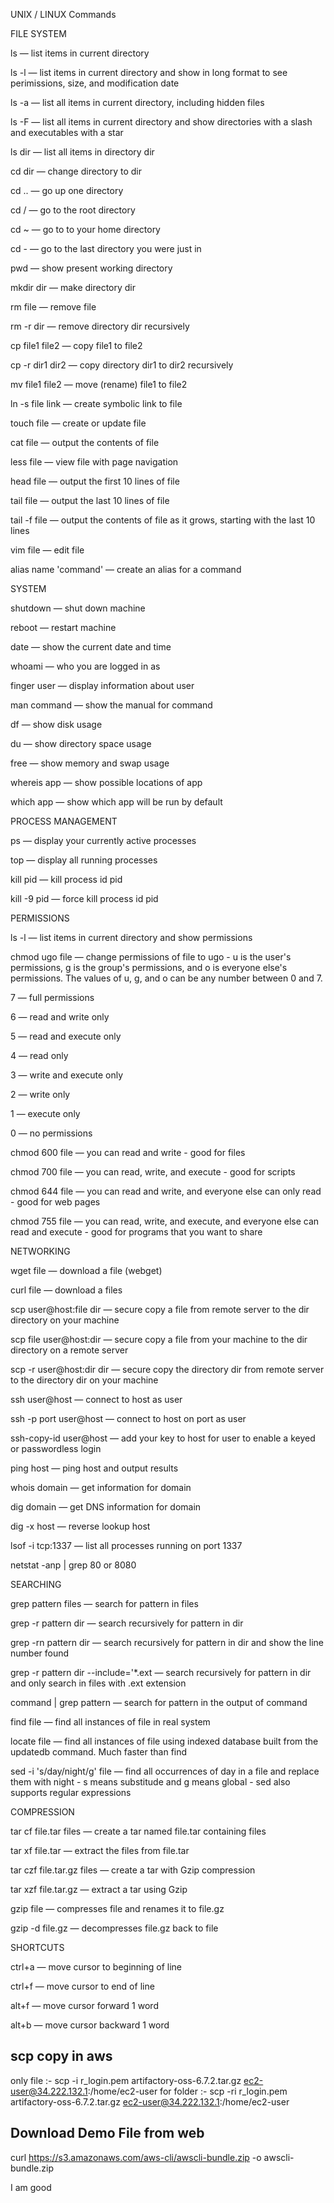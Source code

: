 UNIX / LINUX Commands

FILE SYSTEM

ls — list items in current directory

ls -l — list items in current directory and show in long format to see perimissions, size, and modification date

ls -a — list all items in current directory, including hidden files

ls -F — list all items in current directory and show directories with a slash and executables with a star

ls dir — list all items in directory dir

cd dir — change directory to dir

cd .. — go up one directory

cd / — go to the root directory

cd ~ — go to to your home directory

cd - — go to the last directory you were just in

pwd — show present working directory

mkdir dir — make directory dir

rm file — remove file

rm -r dir — remove directory dir recursively

cp file1 file2 — copy file1 to file2

cp -r dir1 dir2 — copy directory dir1 to dir2 recursively

mv file1 file2 — move (rename) file1 to file2

ln -s file link — create symbolic link to file

touch file — create or update file

cat file — output the contents of file

less file — view file with page navigation

head file — output the first 10 lines of file

tail file — output the last 10 lines of file

tail -f file — output the contents of file as it grows, starting with the last 10 lines

vim file — edit file

alias name 'command' — create an alias for a command

SYSTEM

shutdown — shut down machine

reboot — restart machine

date — show the current date and time

whoami — who you are logged in as

finger user — display information about user

man command — show the manual for command

df — show disk usage

du — show directory space usage

free — show memory and swap usage

whereis app — show possible locations of app

which app — show which app will be run by default

PROCESS MANAGEMENT

ps — display your currently active processes

top — display all running processes

kill pid — kill process id pid

kill -9 pid — force kill process id pid

PERMISSIONS

ls -l — list items in current directory and show permissions

chmod ugo file — change permissions of file to ugo - u is the user's permissions, g is the group's permissions, and o is everyone else's permissions. The values of u, g, and o can be any number between 0 and 7.

7 — full permissions

6 — read and write only

5 — read and execute only

4 — read only

3 — write and execute only

2 — write only

1 — execute only

0 — no permissions

chmod 600 file — you can read and write - good for files

chmod 700 file — you can read, write, and execute - good for scripts

chmod 644 file — you can read and write, and everyone else can only read - good for web pages

chmod 755 file — you can read, write, and execute, and everyone else can read and execute - good for programs that you want to share

NETWORKING

wget file — download a file (webget)

curl file — download a files

scp user@host:file dir — secure copy a file from remote server to the dir directory on your machine

scp file user@host:dir — secure copy a file from your machine to the dir directory on a remote server

scp -r user@host:dir dir — secure copy the directory dir from remote server to the directory dir on your machine

ssh user@host — connect to host as user

ssh -p port user@host — connect to host on port as user

ssh-copy-id user@host — add your key to host for user to enable a keyed or passwordless login

ping host — ping host and output results

whois domain — get information for domain

dig domain — get DNS information for domain

dig -x host — reverse lookup host

lsof -i tcp:1337 — list all processes running on port 1337

netstat -anp | grep 80 or 8080


SEARCHING

grep pattern files — search for pattern in files

grep -r pattern dir — search recursively for pattern in dir

grep -rn pattern dir — search recursively for pattern in dir and show the line number found

grep -r pattern dir --include='*.ext — search recursively for pattern in dir and only search in files with .ext extension

command | grep pattern — search for pattern in the output of command

find file — find all instances of file in real system

locate file — find all instances of file using indexed database built from the updatedb command. Much faster than find

sed -i 's/day/night/g' file — find all occurrences of day in a file and replace them with night - s means substitude and g means global - sed also supports regular expressions

COMPRESSION

tar cf file.tar files — create a tar named file.tar containing files

tar xf file.tar — extract the files from file.tar

tar czf file.tar.gz files — create a tar with Gzip compression

tar xzf file.tar.gz — extract a tar using Gzip

gzip file — compresses file and renames it to file.gz

gzip -d file.gz — decompresses file.gz back to file

SHORTCUTS 

ctrl+a — move cursor to beginning of line

ctrl+f — move cursor to end of line

alt+f — move cursor forward 1 word

alt+b — move cursor backward 1 word

## scp copy in aws 
only file :- scp -i r_login.pem  artifactory-oss-6.7.2.tar.gz  ec2-user@34.222.132.1:/home/ec2-user 
for folder :- scp -ri r_login.pem  artifactory-oss-6.7.2.tar.gz  ec2-user@34.222.132.1:/home/ec2-user


## Download Demo File from web 
curl https://s3.amazonaws.com/aws-cli/awscli-bundle.zip -o awscli-bundle.zip


I am good
